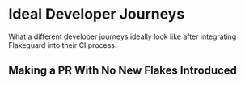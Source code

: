 # Ideal Developer Journeys

What a different developer journeys ideally look like after integrating Flakeguard into their CI process.

## Making a PR With No New Flakes Introduced
